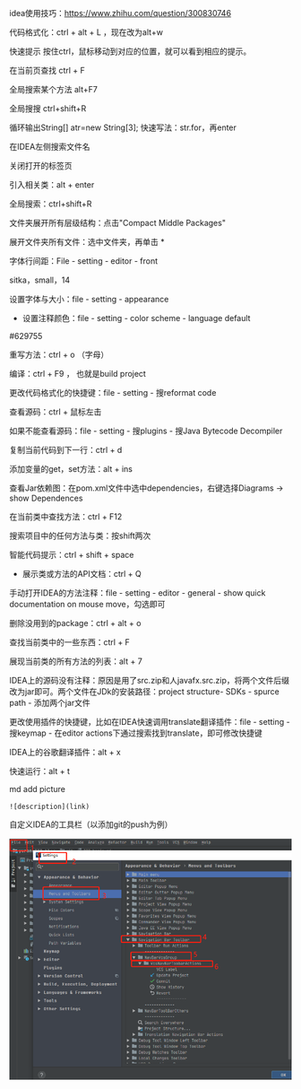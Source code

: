 idea使用技巧：https://www.zhihu.com/question/300830746



代码格式化：ctrl + alt + L  ，现在改为alt+w

快速提示	按住ctrl，鼠标移动到对应的位置，就可以看到相应的提示。

在当前页查找	ctrl + F

全局搜索某个方法	alt+F7

全局搜搜	ctrl+shift+R

循环输出String[] atr=new String[3];	快速写法：str.for，再enter

在IDEA左侧搜索文件名

关闭打开的标签页

引入相关类：alt  + enter

全局搜索：ctrl+shift+R



文件夹展开所有层级结构：点击"Compact Middle Packages"

展开文件夹所有文件：选中文件夹，再单击 *

字体行间距：File - setting - editor - front

sitka，small，14

设置字体与大小：file - setting - appearance

- 设置注释颜色：file - setting - color scheme - language default

#629755

重写方法：ctrl + o （字母）

编译：ctrl + F9 ， 也就是build project

更改代码格式化的快捷键：file - setting - 搜reformat code

查看源码：ctrl + 鼠标左击


如果不能查看源码：file - setting - 搜plugins - 搜Java Bytecode Decompiler  

复制当前代码到下一行：ctrl + d

添加变量的get，set方法：alt + ins

查看Jar依赖图：在pom.xml文件中选中dependencies，右键选择Diagrams -> show Dependences

在当前类中查找方法：ctrl + F12

搜索项目中的任何方法与类：按shift两次

智能代码提示：ctrl + shift + space

- 展示类或方法的API文档：ctrl + Q

 手动打开IDEA的方法注释：file - setting - editor - general - show quick documentation on mouse move，勾选即可

删除没用到的package：ctrl + alt + o

查找当前类中的一些东西：ctrl + F

展现当前类的所有方法的列表：alt + 7

IDEA上的源码没有注释：原因是用了src.zip和人javafx.src.zip，将两个文件后缀改为jar即可。两个文件在JDk的安装路径：project structure- SDKs - spurce path - 添加两个jar文件

更改使用插件的快捷键，比如在IDEA快速调用translate翻译插件：file - setting - 搜keymap - 在editor actions下通过搜索找到translate，即可修改快捷键

IDEA上的谷歌翻译插件：alt + x

快速运行：alt + t

md add picture

```
![description](link)
```

自定义IDEA的工具栏（以添加git的push为例）

![tupian](https://github.com/LiangYurong/imageHouse/blob/master/%E5%9B%BE%E7%89%87%E5%BA%93/000.png)

